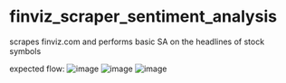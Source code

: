 # finviz_scraper_sentiment_analysis
scrapes finviz.com and performs basic SA on the headlines of stock symbols

expected flow:
![image](https://github.com/desmondogazebo/finviz_scraper_sentiment_analysis/assets/13763140/1e348415-3f24-47a5-9cc2-207ff2251d6d)
![image](https://github.com/desmondogazebo/finviz_scraper_sentiment_analysis/assets/13763140/25ecdc19-5c35-4c5b-80d0-dbf979ee12c2)
![image](https://github.com/desmondogazebo/finviz_scraper_sentiment_analysis/assets/13763140/9cafca75-3b51-421c-a82c-bac9adb69dd5)

